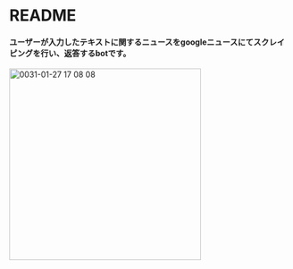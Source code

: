 # README

#### ユーザーが入力したテキストに関するニュースをgoogleニュースにてスクレイピングを行い、返答するbotです。

<img width="343" alt="0031-01-27 17 08 08" src="https://user-images.githubusercontent.com/42114092/51798475-42842880-2256-11e9-97cb-38a05ea448e9.png">


